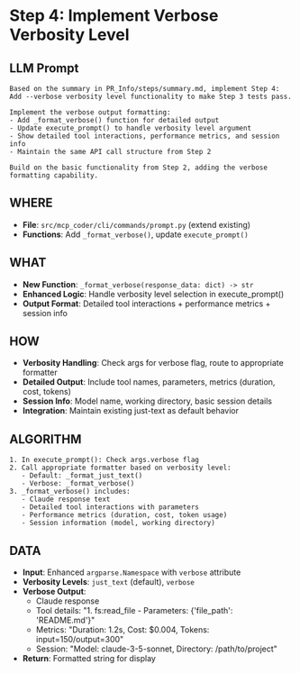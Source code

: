 # Step 4: Implement Verbose Verbosity Level

## LLM Prompt
```
Based on the summary in PR_Info/steps/summary.md, implement Step 4: Add --verbose verbosity level functionality to make Step 3 tests pass.

Implement the verbose output formatting:
- Add _format_verbose() function for detailed output
- Update execute_prompt() to handle verbosity level argument
- Show detailed tool interactions, performance metrics, and session info
- Maintain the same API call structure from Step 2

Build on the basic functionality from Step 2, adding the verbose formatting capability.
```

## WHERE
- **File**: `src/mcp_coder/cli/commands/prompt.py` (extend existing)
- **Functions**: Add `_format_verbose()`, update `execute_prompt()`

## WHAT
- **New Function**: `_format_verbose(response_data: dict) -> str`
- **Enhanced Logic**: Handle verbosity level selection in execute_prompt()
- **Output Format**: Detailed tool interactions + performance metrics + session info

## HOW
- **Verbosity Handling**: Check args for verbose flag, route to appropriate formatter
- **Detailed Output**: Include tool names, parameters, metrics (duration, cost, tokens)
- **Session Info**: Model name, working directory, basic session details
- **Integration**: Maintain existing just-text as default behavior

## ALGORITHM
```
1. In execute_prompt(): Check args.verbose flag
2. Call appropriate formatter based on verbosity level:
   - Default: _format_just_text()
   - Verbose: _format_verbose()
3. _format_verbose() includes:
   - Claude response text
   - Detailed tool interactions with parameters
   - Performance metrics (duration, cost, token usage)
   - Session information (model, working directory)
```

## DATA
- **Input**: Enhanced `argparse.Namespace` with `verbose` attribute
- **Verbosity Levels**: `just_text` (default), `verbose`
- **Verbose Output**: 
  - Claude response
  - Tool details: "1. fs:read_file - Parameters: {'file_path': 'README.md'}"
  - Metrics: "Duration: 1.2s, Cost: $0.004, Tokens: input=150/output=300"
  - Session: "Model: claude-3-5-sonnet, Directory: /path/to/project"
- **Return**: Formatted string for display
